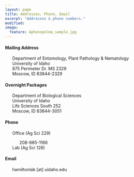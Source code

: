 ```yaml
---
layout: page
title: Addresses, Phone, Email
excerpt: "Addresses & phone numbers."
modified: 
image:
  feature: Aphonopelma_sample.jpg
---
```

#### Mailing Address

<ul style="list-style-type:none">
  <li>Department of Entomology, Plant Pathology & Nematology</li>
  <li>University of Idaho</li>
  <li>875 Perimeter Dr. MS 2329</li>
  <li>Moscow, ID 83844-2329</li>
</ul>

#### Overnight Packages

<ul style="list-style-type:none">
  <li>Department of Biological Sciences</li>
  <li>University of Idaho</li>
  <li>Life Sciences South 252</li>
  <li>Moscow, ID 83844-3051</li>
</ul>

#### Phone
<ul style="list-style-type:none">
  <li>Office (Ag Sci 229)</li>
  	<ul style="list-style-type:none"> 
  		<li>208-885-1166</li>
 	</ul>
  <li>Lab (Ag Sci 126)</li>
</ul>

#### Email
<ul style="list-style-type:none">
	<li>hamiltonlab [at] uidaho.edu</li>